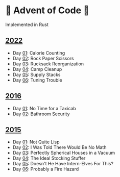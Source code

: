# 🎄 Advent of Code 🎄

Implemented in Rust

## [2022](https://adventofcode.com/2022)

- Day [01](https://github.com/cyrillvetter/aoc-rust/blob/main/src/year_2022/day_01.rs): Calorie Counting
- Day [02](https://github.com/cyrillvetter/aoc-rust/blob/main/src/year_2022/day_02.rs): Rock Paper Scissors
- Day [03](https://github.com/cyrillvetter/aoc-rust/blob/main/src/year_2022/day_03.rs): Rucksack Reorganization
- Day [04](https://github.com/cyrillvetter/aoc-rust/blob/main/src/year_2022/day_04.rs): Camp Cleanup
- Day [05](https://github.com/cyrillvetter/aoc-rust/blob/main/src/year_2022/day_05.rs): Supply Stacks
- Day [06](https://github.com/cyrillvetter/aoc-rust/blob/main/src/year_2022/day_06.rs): Tuning Trouble

## [2016](https://adventofcode.com/2016)

- Day [01](https://github.com/cyrillvetter/aoc-rust/blob/main/src/year_2016/day_01.rs): No Time for a Taxicab
- Day [02](https://github.com/cyrillvetter/aoc-rust/blob/main/src/year_2016/day_02.rs): Bathroom Security

## [2015](https://adventofcode.com/2015)

- Day [01](https://github.com/cyrillvetter/aoc-rust/blob/main/src/year_2015/day_01.rs): Not Quite Lisp
- Day [02](https://github.com/cyrillvetter/aoc-rust/blob/main/src/year_2015/day_02.rs): I Was Told There Would Be No Math
- Day [03](https://github.com/cyrillvetter/aoc-rust/blob/main/src/year_2015/day_03.rs): Perfectly Spherical Houses in a Vacuum
- Day [04](https://github.com/cyrillvetter/aoc-rust/blob/main/src/year_2015/day_04.rs): The Ideal Stocking Stuffer
- Day [05](https://github.com/cyrillvetter/aoc-rust/blob/main/src/year_2015/day_05.rs): Doesn't He Have Intern-Elves For This?
- Day [06](https://github.com/cyrillvetter/aoc-rust/blob/main/src/year_2015/day_06.rs): Probably a Fire Hazard